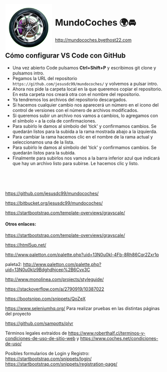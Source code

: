 <img width="150" height="150" align="left" style="float: left; margin: 0 10px 0 0;" alt="MundoCoches logo" src="img/favicon.png">

# MundoCoches :earth_africa::oncoming_automobile:
http://mundocoches.byethost22.com

## Cómo configurar VS Code con GitHub
- Una vez abierto Code pulsamos **Ctrl+Shift+P** y escribimos git clone y pulsamos intro.<br>
- Pegamos la URL del repositorio `https://github.com/jesusdc99/mundocoches/` y volvemos a pulsar intro.<br>
- Ahora nos pide la carpeta local en la que queremos copiar el repositorio. En esta carpeta nos creará otra con el nombre del repositorio.<br>
- Ya tendremos los archivos del repositorio descargados.<br>
- Si hacemos cualquier cambio nos aparecerá un número en el icono del control de versiones con el número de archivos modificados.<br>
- Si queremos subir un archivo nos vamos a cambios, lo agregamos con el símbolo `+` a la cola de confirmaciones.<br>
- Para subirlo le damos al símbolo del 'tick' y confirmamos cambios. Se quedarán listos para la subida a la rama mostrada abajo a la izquierda.<br>
- Para cambiar la rama hacemos clic en el nombre de la rama actual y seleccionamos una de la lista.<br>
- Para subirlo le damos al símbolo del 'tick' y confirmamos cambios. Se quedarán listos para la subida.<br>
- Finalmente para subirlos nos vamos a la barra inferior azul que indicará que hay un archivo listo para subirse. Le hacemos clic y listo.

<br><br><br>



https://github.com/jesusdc99/mundocoches/

https://bitbucket.org/jesusdc99/mundocoches/

https://startbootstrap.com/template-overviews/grayscale/

#### Otros enlaces:

https://startbootstrap.com/template-overviews/grayscale/<br>

https://html5up.net/<br>

http://www.paletton.com/palette.php?uid=13N0u0kl-4Fb-8Rh86Cqr2Zxr1p<br>

paleta2: http://www.paletton.com/palette.php?uid=13N0u0klz9Bdghdhjcep%2B6Cvx3C<br>

http://www.monolinea.com/projects/styleguide/<br>

https://stackoverflow.com/a/2790919/10387022<br>

https://bootsnipp.com/snippets/QoZeX<br>

https://www.seleniumhq.org/ Para realizar pruebas en las distintas páginas del proyecto<br>

https://github.com/sampotts/plyr<br>

Términos legales extraídos de https://www.roberthalf.cl/terminos-y-condiciones-de-uso-de-sitio-web y https://www.coches.net/condiciones-de-uso/<br>

Posibles formularios de Login y Registro: https://startbootstrap.com/snippets/login/ https://startbootstrap.com/snippets/registration-page/

<br><br>


